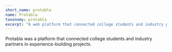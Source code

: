 ```yaml
---
short_name: protabla
name: Protabla
taxonomy: protabla
excerpt: "A web platform that connected college students and industry partners in experience-building projects"
---
```

Protabla was a platform that connected college students and industry partners in experience-building projects.